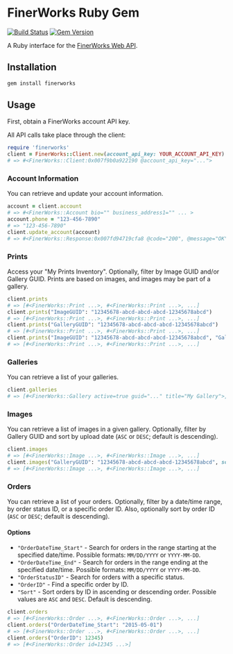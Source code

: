 # FinerWorks Ruby Gem

[![Build Status](https://travis-ci.org/jfredrickson/finerworks.svg?branch=master)](https://travis-ci.org/jfredrickson/finerworks)
[![Gem Version](https://badge.fury.io/rb/finerworks.svg)](http://badge.fury.io/rb/finerworks)

A Ruby interface for the [FinerWorks Web API](http://api.finerworks.com/).

## Installation

```sh
gem install finerworks
```

## Usage

First, obtain a FinerWorks account API key.

All API calls take place through the client:

```ruby
require 'finerworks'
client = FinerWorks::Client.new(account_api_key: YOUR_ACCOUNT_API_KEY)
# => #<FinerWorks::Client:0x007f9b0a922190 @account_api_key="...">
```

### Account Information

You can retrieve and update your account information.

```ruby
account = client.account
# => #<FinerWorks::Account bio="" business_address1="" ... >
account.phone = "123-456-7890"
# => "123-456-7890"
client.update_account(account)
# => #<FinerWorks::Response:0x007fd94719cfa8 @code="200", @message="OK", ... >
```

### Prints

Access your "My Prints Inventory". Optionally, filter by Image GUID and/or Gallery GUID. Prints are based on images, and images may be part of a gallery.

```ruby
client.prints
# => [#<FinerWorks::Print ...>, #<FinerWorks::Print ...>, ...]
client.prints("ImageGUID": "12345678-abcd-abcd-abcd-12345678abcd")
# => [#<FinerWorks::Print ...>, #<FinerWorks::Print ...>, ...]
client.prints("GalleryGUID": "12345678-abcd-abcd-abcd-12345678abcd")
# => [#<FinerWorks::Print ...>, #<FinerWorks::Print ...>, ...]
client.prints("ImageGUID": "12345678-abcd-abcd-abcd-12345678abcd", "GalleryGUID": "12345678-abcd-abcd-abcd-12345678abcd")
# => [#<FinerWorks::Print ...>, #<FinerWorks::Print ...>, ...]
```

### Galleries

You can retrieve a list of your galleries.

```ruby
client.galleries
# => [#<FinerWorks::Gallery active=true guid="..." title="My Gallery">, ...]
```

### Images

You can retrieve a list of images in a given gallery. Optionally, filter by Gallery GUID and sort by upload date (`ASC` or `DESC`; default is descending).

```ruby
client.images
# => [#<FinerWorks::Image ...>, #<FinerWorks::Image ...>, ...]
client.images("GalleryGUID": "12345678-abcd-abcd-abcd-12345678abcd", sort: "ASC")
# => [#<FinerWorks::Image ...>, #<FinerWorks::Image ...>, ...]
```

### Orders

You can retrieve a list of your orders. Optionally, filter by a date/time range, by order status ID, or a specific order ID. Also, optionally sort by order ID (`ASC` or `DESC`; default is descending).

#### Options

* `"OrderDateTime_Start"` - Search for orders in the range starting at the specified date/time. Possible formats: `MM/DD/YYYY` or `YYYY-MM-DD`.
* `"OrderDateTime_End"` - Search for orders in the range ending at the specified date/time. Possible formats: `MM/DD/YYYY` or `YYYY-MM-DD`.
* `"OrderStatusID"` - Search for orders with a specific status.
* `"OrderID"` - Find a specific order by ID.
* `"Sort"` - Sort orders by ID in ascending or descending order. Possible values are `ASC` and `DESC`. Default is descending.

```ruby
client.orders
# => [#<FinerWorks::Order ...>, #<FinerWorks::Order ...>, ...]
client.orders("OrderDateTime_Start": "2015-05-01")
# => [#<FinerWorks::Order ...>, #<FinerWorks::Order ...>, ...]
client.orders("OrderID": 12345)
# => [#<FinerWorks::Order id=12345 ...>]
```

